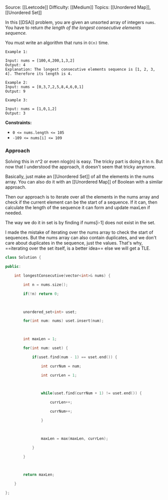 Source: [[Leetcode]]
Difficulty: [[Medium]]
Topics: [[Unordered Map]], [[Unordered Set]]

In this [[DSA]] problem, you are given an unsorted array of integers `nums`. You have to return _the length of the longest consecutive elements sequence._

You must write an algorithm that runs in `O(n)` time.

```
Example 1:

Input: nums = [100,4,200,1,3,2]
Output: 4
Explanation: The longest consecutive elements sequence is [1, 2, 3, 4]. Therefore its length is 4.

Example 2:
Input: nums = [0,3,7,2,5,8,4,6,0,1]
Output: 9

Example 3:

Input: nums = [1,0,1,2]
Output: 3
```
**Constraints:**

- `0 <= nums.length <= 105`
- `-109 <= nums[i] <= 109`

### Approach
Solving this in n^2 or even nlog(n) is easy. The tricky part is doing it in n. But now that I understood the approach, it doesn't seem that tricky anymore.

Basically, just make an [[Unordered Set]] of all the elements in the nums array. You can also do it with an [[Unordered Map]] of Boolean with a similar approach. 

Then our approach is to iterate over all the elements in the nums array and check if the current element can be the start of a sequence. If it can, then calculate the length of the sequence it can form and update maxLen if needed. 

The way we do it in set is by finding if nums[i-1] does not exist in the set. 

I made the mistake of iterating over the nums array to check the start of sequences. But the nums array can also contain duplicates, and we don't care about duplicates in the sequence, just the values. That's why, ==iterating over the set itself, is a better idea== else we will get a TLE.

``` cpp
class Solution {

public:

    int longestConsecutive(vector<int>& nums) {

        int n = nums.size();

        if(!n) return 0;

  

        unordered_set<int> uset;

        for(int num: nums) uset.insert(num);

  

        int maxLen = 1;

        for(int num: uset) {

            if(uset.find(num - 1) == uset.end()) {

                int currNum = num;

                int currLen = 1;

  

                while(uset.find(currNum + 1) != uset.end()) {

                    currLen++;

                    currNum++;

                }

  

                maxLen = max(maxLen, currLen);

            }

        }

  

        return maxLen;

    }

};
```

